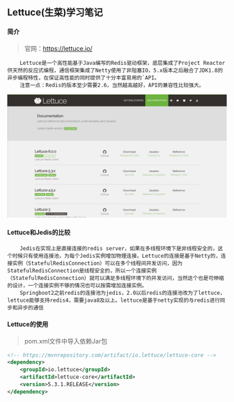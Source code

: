 ## Lettuce(生菜)学习笔记

#### 简介

> 官网：https://lettuce.io/

```TXT
	Lettuce是一个高性能基于Java编写的Redis驱动框架，底层集成了Project Reactor供天然的反应式编程，通信框架集成了Netty使用了非阻塞IO，5.x版本之后融合了JDK1.8的异步编程特性，在保证高性能的同时提供了十分丰富易用的`API。
	注意一点：Redis的版本至少需要2.6，当然越高越好，API的兼容性比较强大。
```

<img src="./img/official-web.png" alt="official-web" style="zoom:50%;" />

#### Lettuce和Jedis的比较

```TXT
	Jedis在实现上是直接连接的redis server，如果在多线程环境下是非线程安全的，这个时候只有使用连接池，为每个Jedis实例增加物理连接。Lettuce的连接是基于Netty的，连接实例（StatefulRedisConnection）可以在多个线程间并发访问，因为StatefulRedisConnection是线程安全的，所以一个连接实例（StatefulRedisConnection）就可以满足多线程环境下的并发访问，当然这个也是可伸缩的设计，一个连接实例不够的情况也可以按需增加连接实例。
	Springboot2之前redis的连接池为jedis，2.0以后redis的连接池改为了lettuce，lettuce能够支持redis4，需要java8及以上。lettuce是基于netty实现的与redis进行同步和异步的通信
```

#### Lettuce的使用

> pom.xml文件中导入依赖Jar包

```XML
<!-- https://mvnrepository.com/artifact/io.lettuce/lettuce-core -->
<dependency>
    <groupId>io.lettuce</groupId>
    <artifactId>lettuce-core</artifactId>
    <version>5.3.1.RELEASE</version>
</dependency>
```

